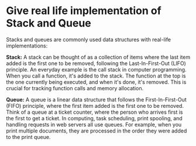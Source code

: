 # __Give real life implementation of Stack and Queue__

Stacks and queues are commonly used data structures with real-life implementations:

**Stack:**
A stack can be thought of as a collection of items where the last item added is the first one to be removed, following the Last-In-First-Out (LIFO) principle. 
An everyday example is the call stack in computer programming. When you call a function, it's added to the stack. The function at the top is the one currently being executed, and when it's done, it's removed. This is crucial for tracking function calls and memory allocation.

**Queue:**
A queue is a linear data structure that follows the First-In-First-Out (FIFO) principle, where the first item added is the first one to be removed. 
Think of a queue at a ticket counter, where the person who arrives first is the first to get a ticket. In computing, task scheduling, print spooling, and handling requests in web servers all use queues. For example, when you print multiple documents, they are processed in the order they were added to the print queue.
